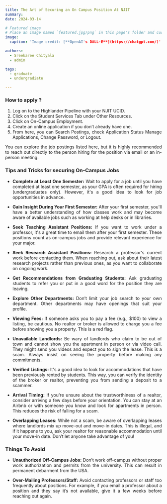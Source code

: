 ```yaml
---
title: The Art of Securing an On Campus Position At NJIT
summary: 
date: 2024-03-14

# Featured image
# Place an image named `featured.jpg/png` in this page's folder and customize its options here.
image:
  caption: 'Image credit: [**OpenAI's DALL-E**](https://chatgpt.com/)'

authors:
  - Sreekaree Chityala
  - admin

tags:
  - graduate
  - undergradiate

---
```

<div style="text-align: justify;">

### How to apply ?

1. Log on to the Highlander Pipeline with your NJIT UCID.
2. Click on the Student Services Tab under Other Resources.
3. Click on On-Campus Employment.
4. Create an online application if you don’t already have one.
5. From here, you can Search Postings, check Application Status Manage Applications, Change Password, or Logout.

 You can explore the job postings listed here, but it is highly recommended to reach out directly to the person hiring for the position via email or an in-person meeting.


### Tips and Tricks for securing On-Campus Jobs

- **Complete at Least One Semester:** Wait to apply for a job until you have completed at least one semester, as your GPA is often required for hiring (undergraduates only). However, it's a good idea to look for job opportunities in advance.

- **Gain Insight During Your First Semester:** After your first semester, you'll have a better understanding of how classes work and may become aware of available jobs such as working at help desks or in libraries.

- **Seek Teaching Assistant Positions:** If you want to work under a professor, it's a great time to email them after your first semester. These positions count as on-campus jobs and provide relevant experience for your major.

- **Seek Research Assistant Positions:** Research a professor's current work before contacting them. When reaching out, ask about their latest research projects rather than previous ones, as you want to collaborate on ongoing work.

- **Get Recommendations from Graduating Students:** Ask graduating students to refer you or put in a good word for the position they are leaving.

- **Explore Other Departments:** Don’t limit your job search to your own department. Other departments may have openings that suit your profile.
- **Viewing Fees:** If someone asks you to pay a fee (e.g., $100) to view a listing, be cautious. No realtor or broker is allowed to charge you a fee before showing you a property. This is a red flag.
- **Unavailable Landlords:** Be wary of landlords who claim to be out of town and cannot show you the apartment in person or via video call. They might send you videos and expect you to sign the lease. This is a scam. Always insist on seeing the property before making any commitments.
- **Verified Listings:** It's a good idea to look for accommodations that have been previously rented by students. This way, you can verify the identity of the broker or realtor, preventing you from sending a deposit to a scammer.
- **Arrival Timing:** If you're unsure about the trustworthiness of a realtor, consider arriving a few days before your orientation. You can stay at an Airbnb or with someone you know and look for apartments in person. This reduces the risk of falling for a scam.
- **Overlapping Leases:** While not a scam, be aware of overlapping leases where landlords mix up move-out and move-in dates. This is illegal, and if it happens to you, ask your realtor for reasonable accommodation until your move-in date. Don’t let anyone take advantage of you!


### Things To Avoid

- **Unauthorized Off-Campus Jobs:** Don’t work off-campus without proper work authorization and permits from the university. This can result in permanent debarment from the USA.

- **Over-Mailing Professors/Staff:** Avoid contacting professors or staff too frequently about positions. For example, if you email a professor about a position and they say it’s not available, give it a few weeks before reaching out again.
</div>